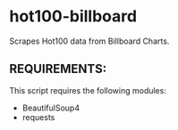 # hot100-billboard
Scrapes Hot100 data from Billboard Charts.

## REQUIREMENTS:
This script requires the following modules:
- BeautifulSoup4
- requests

